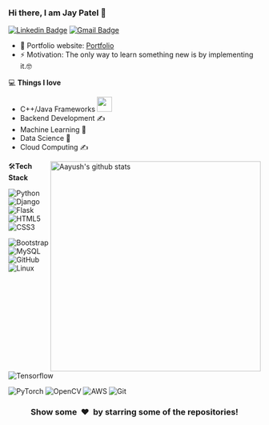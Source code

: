 ### Hi there, I am Jay Patel 👋



[![Linkedin Badge](https://img.shields.io/badge/-jay_patel-blue?style=flat-square&logo=Linkedin&logoColor=white&link=https://www.linkedin.com/in/jay-patel1999/)](https://www.linkedin.com/in/jay-patel1999/)
[![Gmail Badge](https://img.shields.io/badge/-jaybharatpatel1999@gmail.com-c14438?style=flat-square&logo=Gmail&logoColor=white&link=mailto:jaybharatpatel1999@gmail.com)](mailto:jaybharatpatel1999@gmail.com) 

- 🎯 Portfolio website: [Portfolio](https://jayp-tech.github.io/)
- ⚡ Motivation: The only way to learn something new is by implementing it.🤓


💻 **Things I love**
- C++/Java Frameworks <img src="https://media.giphy.com/media/WUlplcMpOCEmTGBtBW/giphy.gif" width="30"> 
- Backend Development ✍️
- Machine Learning 🧐
- Data Science 😬
- Cloud Computing ✍️

<a href="https://gitstats.me/jayp-tech">
    <img width="420" height="auto" align="right" alt="Aayush's github stats" 
    src="https://github-readme-stats.vercel.app/api?username=aayuvraj&show_icons=true&theme=dark&count_private=false&include_all_commits=true" />
</a>

🛠**Tech Stack**

![Python](https://img.shields.io/badge/-Python-000000?style=flat&logo=python)
![Django](https://img.shields.io/badge/-Django-000000?style=flat&logo=Django)
![Flask](https://img.shields.io/badge/-Flask-000000?style=flat&logo=Flask)
![HTML5](https://img.shields.io/badge/-HTML5-000000?style=flat&logo=HTML5)
![CSS3](https://img.shields.io/badge/-CSS3-000000?style=flat&logo=CSS3)

![Bootstrap](https://img.shields.io/badge/-Bootstrap-000000?style=flat&logo=bootstrap)
![MySQL](https://img.shields.io/badge/-MySQL-000000?style=flat&logo=MySQL)
![GitHub](https://img.shields.io/badge/-GitHub-000000?style=flat&logo=github&logoColor=FFFFFF)
![Linux](https://img.shields.io/badge/-Linux-000000?style=flat&logo=linux&logoColor=FCC624)
![Tensorflow](https://img.shields.io/badge/-Tensorflow-000000?style=flat&logo=tensorflow)

![PyTorch](https://img.shields.io/badge/-PyTorch-000000?style=flat&logo=pytorch)
![OpenCV](https://img.shields.io/badge/-OpenCV-000000?style=flat&logo=opencv)
![AWS](https://img.shields.io/badge/AWS-000000?style=flat-square&logo=amazon-aws)
![Git](https://img.shields.io/badge/-Git-000000?style=flat&logo=git&logoColor=F05032)

<div align="center">
    <h3 align="center">Show some &nbsp;❤️&nbsp; by starring some of the repositories!</h3>
</div>

